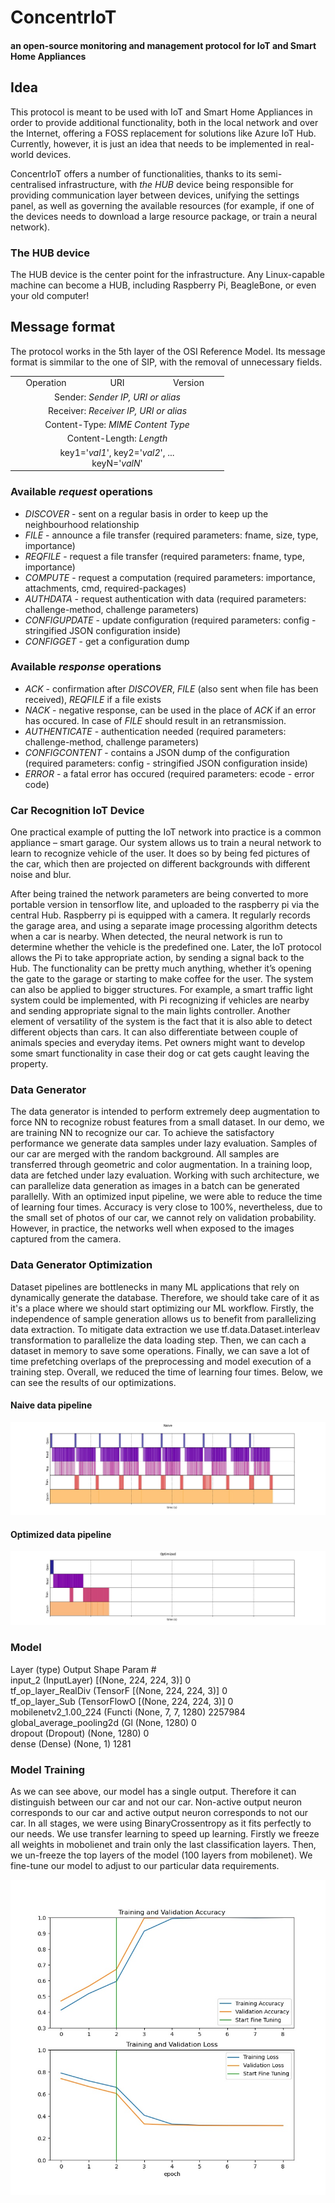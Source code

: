 # ConcentrIoT
#### an open-source monitoring and management protocol for IoT and Smart Home Appliances

## Idea
This protocol is meant to be used with IoT and Smart Home Appliances in order to provide additional functionality, both in the local network and over the Internet, offering a FOSS replacement for solutions like Azure IoT Hub. Currently, however, it is just an idea that needs to be implemented in real-world devices. 

ConcentrIoT offers a number of functionalities, thanks to its semi-centralised infrastructure, with *the HUB* device being responsible for providing communication layer between devices, unifying the settings panel, as well as governing the available resources (for example, if one of the devices needs to download a large resource package, or train a neural network).

### The HUB device
The HUB device is the center  point for the infrastructure. Any Linux-capable machine can become a HUB, including Raspberry Pi, BeagleBone, or even your old computer!

## Message format
The protocol works in the 5th layer of the OSI Reference Model. Its message format is simmilar to the one of SIP, with the removal of unnecessary fields.

<table width="600px">
    <tbody>
        <tr>
            <td width="100px" align=center valign=center>Operation</td>
            <td width="100px" align=center valign=center>URI</td>
            <td width="100px" align=center valign=center>Version</td>
        </tr>
        <tr>
            <td align=center valign=center colspan=3>Sender: <i>Sender IP, URI or alias</i></td>
        </tr>
        <tr>
            <td align=center valign=center colspan=3>Receiver: <i>Receiver IP, URI or alias</i></td>
        </tr>
        <tr>
            <td align=center valign=center colspan=3>Content-Type: <i>MIME Content Type</i></td>
        </tr>
        <tr>
            <td align=center valign=center colspan=3>Content-Length: <i>Length</i></td>
        </tr>
        <tr>
        	<td align=center valign=center colspan=3 rowspan=3>
        		key1='<i>val1</i>', key2='<i>val2</i>', ... <br>
        		keyN='<i>valN</i>'
        	</td>
        </tr>
    </tbody>
</table>

### Available *request* operations 
- *DISCOVER* - sent on a regular basis in order to keep up the neighbourhood relationship
- *FILE* - announce a file transfer (required parameters: fname, size, type, importance)
- *REQFILE* - request a file transfer (required parameters: fname, type, importance)
- *COMPUTE* - request a computation (required parameters: importance, attachments, cmd, required-packages)
- *AUTHDATA* - request authentication with data (required parameters: challenge-method, challenge parameters)
- *CONFIGUPDATE* - update configuration (required parameters: config - stringified JSON configuration inside)
- *CONFIGGET* - get a configuration dump

### Available *response* operations
- *ACK* - confirmation after *DISCOVER*, *FILE* (also sent when file has been received), *REQFILE* if a file exists
- *NACK* - negative response, can be used in the place of *ACK* if an error has occured. In case of *FILE* should result in an retransmission.
- *AUTHENTICATE* - authentication needed (required parameters: challenge-method, challenge parameters)
- *CONFIGCONTENT* - contains a JSON dump of the configuration (required parameters: config - stringified JSON configuration inside)
- *ERROR* - a fatal error has occured (required parameters: ecode - error code)

### Car Recognition IoT Device
One practical example of putting the IoT network into practice is a common appliance – smart garage. Our system allows us to train a neural network to learn to recognize vehicle of the user. It does so by being fed pictures of the car, which then are projected on different backgrounds with different noise and blur. 

After being trained the network parameters are being converted to more portable version in tensorflow lite, and uploaded to the raspberry pi via the central Hub. Raspberry pi is equipped with a camera. It regularly records the garage area, and using a separate image processing algorithm detects when a car is nearby. When detected, the neural network is run to determine whether the vehicle is the predefined one. Later, the IoT protocol allows the Pi to take appropriate action, by sending a signal back to the Hub. The functionality can be pretty much anything, whether it’s opening the gate to the garage or starting to make coffee for the user.
The system can also be applied to bigger structures. For example, a smart traffic light system could be implemented, with Pi recognizing if vehicles are nearby and sending appropriate signal to the main lights controller. 
Another element of versatility of the system is the fact that it is also able to detect different objects than cars. It can also differentiate between  couple of animals species and everyday items. Pet owners might want to develop some smart functionality in case their dog or cat gets caught leaving the property.  

### Data Generator
The data generator is intended to perform extremely deep augmentation to force NN to recognize robust features from a small dataset. In our demo, we are training NN to recognize our car. To achieve the satisfactory performance we generate data samples under lazy evaluation. Samples of our car are merged with the random background. All samples are transferred through geometric and color augmentation. In a training loop, data are fetched under lazy evaluation. Working with such architecture, we can parallelize data generation as images in a batch can be generated parallelly. With an optimized input pipeline, we were able to reduce the time of learning four times. Accuracy is very close to 100%, nevertheless, due to the small set of photos of our car, we cannot rely on validation probability. However, in practice, the networks well when exposed to the images captured from the camera. 

### Data Generator Optimization
Dataset pipelines are bottlenecks in many ML applications that rely on dynamically generate the database. Therefore, we should take care of it as it's a place where we should start optimizing our ML workflow. Firstly, the independence of sample generation allows us to benefit from parallelizing data extraction. To mitigate data extraction we use tf.data.Dataset.interleav transformation to parallelize the data loading step. Then, we can cach a dataset in memory to save some operations. Finally, we can save a lot of time prefetching overlaps of the preprocessing and model execution of a training step. Overall, we reduced the time of learning four times. Below, we can see the results of our optimizations. 
#### Naive data pipeline
![alt text](https://github.com/kondziusob/ConcentrIoT/raw/master/naive.jpg)

#### Optimized data pipeline
![alt text](https://github.com/kondziusob/ConcentrIoT/raw/master/optimized.jpg)


### Model

Layer (type)                 Output Shape              Param #   
input_2 (InputLayer)         [(None, 224, 224, 3)]     0         
tf_op_layer_RealDiv (TensorF [(None, 224, 224, 3)]     0         
tf_op_layer_Sub (TensorFlowO [(None, 224, 224, 3)]     0         
mobilenetv2_1.00_224 (Functi (None, 7, 7, 1280)        2257984   
global_average_pooling2d (Gl (None, 1280)              0         
dropout (Dropout)            (None, 1280)              0         
dense (Dense)                (None, 1)                 1281      

### Model Training 
As we can see above, our model has a single output. Therefore it can distinguish between our car and not our car. Non-active output neuron corresponds to our car and active output neuron corresponds to not our car. In all stages, we were using BinaryCrossentropy as it fits perfectly to our needs. We use transfer learning to speed up learning. Firstly we freeze all weights in mobolienet and train only the last classification layers. Then, we un-freeze the top layers of the model (100 layers from mobilenet). We fine-tune our model to adjust to our particular data requirements.

![alt text](https://github.com/kondziusob/ConcentrIoT/raw/master/training_plot.jpg)
